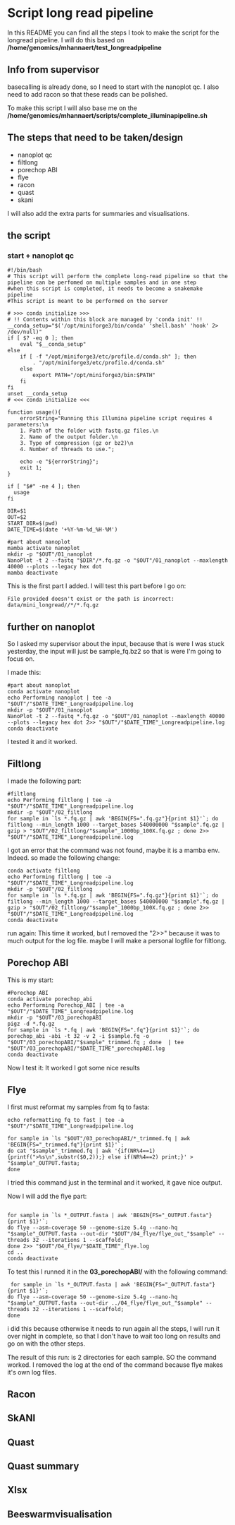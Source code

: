 # Script long read pipeline
In this README you can find all the steps I took to make the script for the longread pipeline. 
I will do this based on **/home/genomics/mhannaert/test_longreadpipeline**
## Info from supervisor
basecalling is already done, so I need to start with the nanoplot qc. I also need to add racon so that these reads can be polished. 

To make this script I will also base me on the **/home/genomics/mhannaert/scripts/complete_illuminapipeline.sh**

## The steps that need to be taken/design 
- nanoplot qc 
- filtlong 
- porechop ABI
- flye
- racon 
- quast 
- skani 

I will also add the extra parts for summaries and visualisations. 

## the script 
### start + nanoplot qc 
````
#!/bin/bash
# This script will perform the complete long-read pipeline so that the pipeline can be perfomed on multiple samples and in one step 
#when this script is completed, it needs to become a snakemake pipeline
#This script is meant to be performed on the server

# >>> conda initialize >>>
# !! Contents within this block are managed by 'conda init' !!
__conda_setup="$('/opt/miniforge3/bin/conda' 'shell.bash' 'hook' 2> /dev/null)"
if [ $? -eq 0 ]; then
    eval "$__conda_setup"
else
    if [ -f "/opt/miniforge3/etc/profile.d/conda.sh" ]; then
        . "/opt/miniforge3/etc/profile.d/conda.sh"
    else
        export PATH="/opt/miniforge3/bin:$PATH"
    fi
fi
unset __conda_setup
# <<< conda initialize <<<

function usage(){
    errorString="Running this Illumina pipeline script requires 4 parameters:\n
    1. Path of the folder with fastq.gz files.\n
    2. Name of the output folder.\n
    3. Type of compression (gz or bz2)\n
    4. Number of threads to use.";

    echo -e "${errorString}";
    exit 1;
}

if [ "$#" -ne 4 ]; then
  usage
fi

DIR=$1
OUT=$2
START_DIR=$(pwd)
DATE_TIME=$(date '+%Y-%m-%d_%H-%M')

#part about nanoplot
mamba activate nanoplot 
mkdir -p "$OUT"/01_nanoplot
NanoPlot -t 2 --fastq "$DIR"/*.fq.gz -o "$OUT"/01_nanoplot --maxlength 40000 --plots --legacy hex dot 
mamba deactivate

````
This is the first part I added. 
I will test this part before I go on: 
````
File provided doesn't exist or the path is incorrect: data/mini_longread//*/*.fq.gz
````
## further on nanoplot 
So I asked my supervisor about the input, because that is were I was stuck yesterday, the input will just be sample_fq.bz2 so that is were I'm going to focus on. 

I made this: 
````
#part about nanoplot
conda activate nanoplot 
echo Performing nanoplot | tee -a "$OUT"/"$DATE_TIME"_Longreadpipeline.log
mkdir -p "$OUT"/01_nanoplot
NanoPlot -t 2 --fastq *.fq.gz -o "$OUT"/01_nanoplot --maxlength 40000 --plots --legacy hex dot 2>> "$OUT"/"$DATE_TIME"_Longreadpipeline.log
conda deactivate
````
I tested it and it worked. 

## Filtlong 
I made the following part:
````
#filtlong 
echo Performing filtlong | tee -a "$OUT"/"$DATE_TIME"_Longreadpipeline.log
mkdir -p "$OUT"/02_filtlong 
for sample in `ls *.fq.gz | awk 'BEGIN{FS=".fq.gz"}{print $1}'`; do filtlong --min_length 1000 --target_bases 540000000 "$sample".fq.gz |  gzip > "$OUT"/02_filtlong/"$sample"_1000bp_100X.fq.gz ; done 2>> "$OUT"/"$DATE_TIME"_Longreadpipeline.log
````
I got an error that the command was not found, maybe it is a mamba env. 
Indeed. 
so made the following change:
````
conda activate filtlong
echo Performing filtlong | tee -a "$OUT"/"$DATE_TIME"_Longreadpipeline.log
mkdir -p "$OUT"/02_filtlong 
for sample in `ls *.fq.gz | awk 'BEGIN{FS=".fq.gz"}{print $1}'`; do filtlong --min_length 1000 --target_bases 540000000 "$sample".fq.gz |  gzip > "$OUT"/02_filtlong/"$sample"_1000bp_100X.fq.gz ; done 2>> "$OUT"/"$DATE_TIME"_Longreadpipeline.log
conda deactivate 
````
run again: 
This time it worked, but I removed the "2>>" because it was to much output for the log file. maybe I will make a personal logfile for filtlong. 

## Porechop ABI
This is my start: 
````
#Porechop ABI
conda activate porechop_abi
echo Performing Porechop_ABI | tee -a "$OUT"/"$DATE_TIME"_Longreadpipeline.log
mkdir -p "$OUT"/03_porechopABI
pigz -d *.fq.gz
for sample in `ls *.fq | awk 'BEGIN{FS=".fq"}{print $1}'`; do porechop_abi -abi -t 32 -v 2 -i $sample.fq -o "$OUT"/03_porechopABI/"$sample"_trimmed.fq ; done  | tee "$OUT"/03_porechopABI/"$DATE_TIME"_porechopABI.log
conda deactivate
````
Now I test it: 
It worked I got some nice results 

## Flye 
I first must reformat my samples from fq to fasta: 
````
echo reformatting fq to fast | tee -a "$OUT"/"$DATE_TIME"_Longreadpipeline.log

for sample in `ls "$OUT"/03_porechopABI/*_trimmed.fq | awk 'BEGIN{FS="_trimmed.fq"}{print $1}'`;
do cat "$sample"_trimmed.fq | awk '{if(NR%4==1) {printf(">%s\n",substr($0,2));} else if(NR%4==2) print;}' > "$sample"_OUTPUT.fasta;
done
````
I tried this command just in the terminal and it worked, it gave nice output. 

Now I will add the flye part: 
````

for sample in `ls *_OUTPUT.fasta | awk 'BEGIN{FS="_OUTPUT.fasta"}{print $1}'`;
do flye --asm-coverage 50 --genome-size 5.4g --nano-hq "$sample"_OUTPUT.fasta --out-dir "$OUT"/04_flye/flye_out_"$sample" --threads 32 --iterations 1 --scaffold;
done 2>> "$OUT"/04_flye/"$DATE_TIME"_flye.log
cd ..
conda deactivate 
````

To test this I runned it in the **03_porechopABI/** with the following command: 
````
 for sample in `ls *_OUTPUT.fasta | awk 'BEGIN{FS="_OUTPUT.fasta"}{print $1}'`;
do flye --asm-coverage 50 --genome-size 5.4g --nano-hq "$sample"_OUTPUT.fasta --out-dir ../04_flye/flye_out_"$sample" --threads 32 --iterations 1 --scaffold;
done
````
i did this because otherwise it needs to run again all the steps, I will run it over night in complete, so that I don't have to wait too long on results and go on with the other steps. 

The result of this run: 
is 2 directories for each sample. SO the command worked. 
I removed the log at the end of the command because flye makes it's own log files. 
## Racon
## SkANI
## Quast
## Quast summary
## Xlsx
## Beeswarmvisualisation
